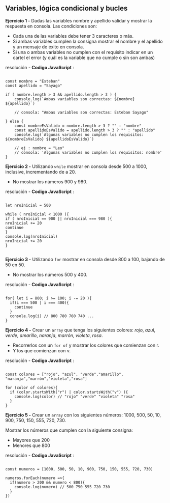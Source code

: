 ## Variables, lógica condicional y bucles

**Ejercicio 1 -**
Dadas las variables nombre y apellido validar y mostrar la respuesta en consola. Las condiciones son:

- Cada una de las variables debe tener 3 caracteres o más.
- Si ambas variables cumplen la consigna mostrar el nombre y el apellido y un mensaje de éxito en consola.
- Si una o ambas variables no cumplen con el requisito indicar en un cartel el error (y cuál es la variable que no cumple o sin son ambas)

resolución - **Codigo JavaScript** :
<pre><code>
const nombre = "Esteban"
const apellido = "Sayago"

if ( nombre.length > 3 && apellido.length > 3 ) {
    console.log(`Ambas variables son correctas: ${nombre} ${apellido}`)

    // consola: "Ambas variables son correctas: Esteban Sayago"

} else {
    const nombreEsValido = nombre.length > 3 ? "" : "nombre"
    const apellidoEsValido = apellido.length > 3 ? "" : "apellido"
    console.log(`Algunas variables no cumplen los requisitos: ${nombreEsValido} ${apellidoEsValido}`)

    // ej : nombre = "Leo"
    // consola: 'Algunas variables no cumplen los requisitos: nombre'
}
</code></pre>

**Ejercicio 2 -**
Utilizando `while` mostrar en consola desde 500 a 1000, inclusive, incrementando de a 20.
- No mostrar los números 900 y 980.

resolución - **Codigo JavaScript** :

<pre><code>
let nroInicial = 500

while ( nroInicial < 1000 ){
if ( nroInicial == 900 || nroInicial === 980 ){
nroInicial += 20
continue
}
console.log(nroInicial)
nroInicial += 20
}

</code></pre>

**Ejercicio 3 -**
Utilizando `for` mostrar en consola desde 800 a 100, bajando de 50 en 50.
- No mostrar los números 500 y 400.

resolución - **Codigo JavaScript** :
<pre><code>
for( let i = 800; i >= 100; i -= 20 ){
  if(i === 500 | i === 400){
    continue
  }
  console.log(i) // 800 780 760 740 ...
}
</code></pre>

**Ejercicio 4 -**
Crear un `array` que tenga los siguientes colores: *rojo*, *azul*, *verde*, *amarillo*, *naranja*, *marrón*, *violeta*, *rosa*.

- Recorrerlos con un `for of` y mostrar los colores que comienzan con r.
- Y los que comienzan con v.

resolución - **Codigo JavaScript** :

<pre><code>
const colores = ["rojo", "azul", "verde","amarillo", "naranja","marrón","violeta","rosa"]

for (color of colores){
  if (color.startsWith("r") | color.startsWith("v") ){
    console.log(color) // "rojo" "verde" "violeta" "rosa"
  }
}
</code></pre>

**Ejercicio 5 -**
Crear un `array` con los siguientes números: 1000, 500, 50, 10, 900, 750, 150, 555, 720, 730.   

Mostrar los números que cumplen con la siguiente consigna:
- Mayores que 200
- Menores que 800

resolución - **Codigo JavaScript** :
<pre><code>
const numeros = [1000, 500, 50, 10, 900, 750, 150, 555, 720, 730]

numeros.forEach(numero =>{
  if(numero > 200 && numero < 800){
    console.log(numero) // 500 750 555 720 730
  }
})
</code></pre>